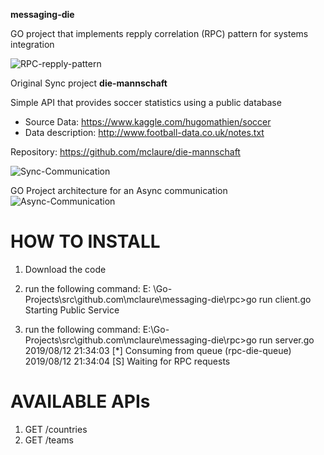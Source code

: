 <b>messaging-die</b>

GO project that implements repply correlation (RPC) pattern for systems integration

![RPC-repply-pattern](https://user-images.githubusercontent.com/24611413/62911259-bc42b600-bd51-11e9-8033-5020fdaff14e.jpg)

Original Sync project <b>die-mannschaft</b> 

Simple API that provides soccer statistics using a public database
- Source Data: https://www.kaggle.com/hugomathien/soccer
- Data description: http://www.football-data.co.uk/notes.txt

Repository: https://github.com/mclaure/die-mannschaft

![Sync-Communication](https://user-images.githubusercontent.com/24611413/62910994-b8626400-bd50-11e9-923b-ef0d5d8f3c1f.jpg)

GO Project architecture for an Async communication
![Async-Communication](https://user-images.githubusercontent.com/24611413/62910317-10e43200-bd4e-11e9-8e77-70e31d3794ae.jpg)

HOW TO INSTALL
==============

1) Download the code
2) run the following command:
    E: \Go-Projects\src\github.com\mclaure\messaging-die\rpc>go run client.go
    Starting Public Service

3) run the following command:
    E:\Go-Projects\src\github.com\mclaure\messaging-die\rpc>go run server.go
    2019/08/12 21:34:03 [*] Consuming from queue (rpc-die-queue)
    2019/08/12 21:34:04 [S] Waiting for RPC requests

AVAILABLE APIs
==============

1)  GET /countries
2)  GET /teams